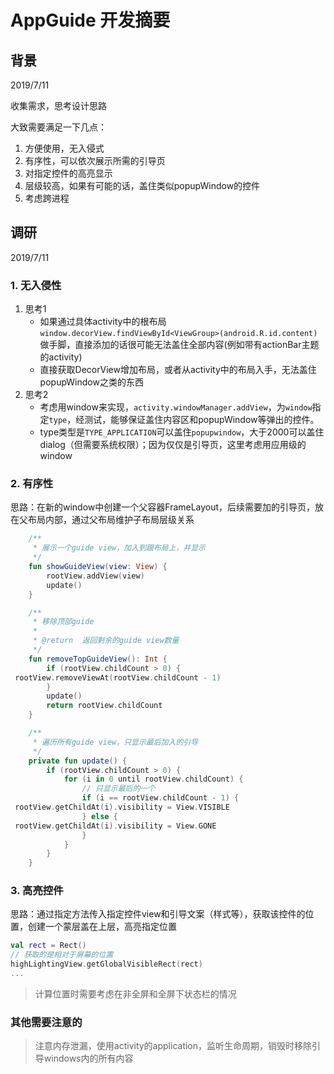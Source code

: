 # AppGuide 开发摘要

## 背景
2019/7/11

收集需求，思考设计思路

大致需要满足一下几点：

1. 方便使用，无入侵式
2. 有序性，可以依次展示所需的引导页
3. 对指定控件的高亮显示
4. 层级较高，如果有可能的话，盖住类似popupWindow的控件
5. 考虑跨进程

## 调研
2019/7/11

### 1. 无入侵性

1. 思考1
    * 如果通过具体activity中的根布局`window.decorView.findViewById<ViewGroup>(android.R.id.content)`做手脚，直接添加的话很可能无法盖住全部内容(例如带有actionBar主题的activity)
    * 直接获取DecorView增加布局，或者从activity中的布局入手，无法盖住popupWindow之类的东西
2. 思考2
    * 考虑用window来实现，`activity.windowManager.addView`，为`window`指定`type`，经测试，能够保证盖住内容区和popupWindow等弹出的控件。
    * type类型是`TYPE_APPLICATION`可以盖住`popupwindow`，大于2000可以盖住dialog（但需要系统权限）；因为仅仅是引导页，这里考虑用应用级的window

### 2. 有序性

思路：在新的window中创建一个父容器FrameLayout，后续需要加的引导页，放在父布局内部，通过父布局维护子布局层级关系

```kotlin
    /**
     * 展示一个guide view，加入到跟布局上，并显示
     */
    fun showGuideView(view: View) {
        rootView.addView(view)
        update()
    }

    /**
     * 移除顶部guide
     *
     * @return  返回剩余的guide view数量
     */
    fun removeTopGuideView(): Int {
        if (rootView.childCount > 0) {
 rootView.removeViewAt(rootView.childCount - 1)
        }
        update()
        return rootView.childCount
    }

    /**
     * 遍历所有guide view，只显示最后加入的引导
     */
    private fun update() {
        if (rootView.childCount > 0) {
            for (i in 0 until rootView.childCount) {
                // 只显示最后的一个
                if (i == rootView.childCount - 1) {
 rootView.getChildAt(i).visibility = View.VISIBLE
                } else {
 rootView.getChildAt(i).visibility = View.GONE
                }
            }
        }
    }
```

### 3. 高亮控件
思路：通过指定方法传入指定控件view和引导文案（样式等），获取该控件的位置，创建一个蒙层盖在上层，高亮指定位置

```kotlin
val rect = Rect()
// 获取的是相对于屏幕的位置
highLightingView.getGlobalVisibleRect(rect)
...
```

> 计算位置时需要考虑在非全屏和全屏下状态栏的情况

### 其他需要注意的
> 注意内存泄漏，使用activity的application，监听生命周期，销毁时移除引导windows内的所有内容